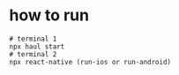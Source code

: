 # how to run

```shell
# terminal 1
npx haul start 
# terminal 2
npx react-native (run-ios or run-android)
```
